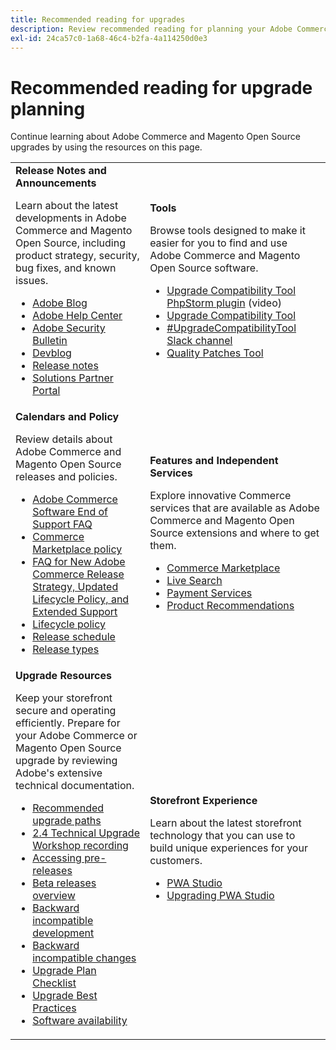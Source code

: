 ```yaml
---
title: Recommended reading for upgrades
description: Review recommended reading for planning your Adobe Commerce upgrade.
exl-id: 24ca57c0-1a68-46c4-b2fa-4a114250d0e3
---
```

# Recommended reading for upgrade planning

Continue learning about Adobe Commerce and Magento Open Source upgrades by using the resources on this page.

<table>
  <tbody>
    <tr>
      <td><strong>Release Notes and Announcements</strong>
        <p>Learn about the latest developments in Adobe Commerce and Magento Open Source, including product strategy, security, bug fixes, and known issues.</p>
          <ul>
            <li><a href="https://blog.adobe.com/">Adobe Blog</a></li>
            <li><a href="https://experienceleague.adobe.com/docs/commerce-knowledge-base/kb/overview.html">Adobe Help Center</a></li>
            <li><a href="https://helpx.adobe.com/security/products/magento/apsb22-12.html">Adobe Security Bulletin</a></li>
            <li><a href="https://community.magento.com/t5/Magento-DevBlog/bg-p/devblog">Devblog</a></li>
            <li><a href="https://experienceleague.adobe.com/docs/commerce-operations/release/notes/overview.html">Release notes</a></li>
            <li><a href="https://solutionpartners.adobe.com/solution-partners.html">Solutions Partner Portal</a></li>
          </ul>
        </td>
      <td><strong>Tools</strong>
        <p>Browse tools designed to make it easier for you to find and use Adobe Commerce and Magento Open Source software.</p>
          <ul>
            <li><a href="https://experienceleague.adobe.com/docs/commerce-learn/tutorials/uct-phpstorm.html">Upgrade Compatibility Tool PhpStorm plugin</a> (video)</li>
            <li><a href="../upgrade-compatibility-tool/overview.md">Upgrade Compatibility Tool</a></li>
            <li><a href="https://magentocommeng.slack.com/archives/C019Y143U9F">#UpgradeCompatibilityTool Slack channel</a></li>
            <li><a href="../../tools/quality-patches-tool/usage.md">Quality Patches Tool</a></li>
          </ul>
      </td>
    </tr>
    <tr>
      <td><strong>Calendars and Policy</strong>
        <p>Review details about Adobe Commerce and Magento Open Source releases and policies.</p>
          <ul>
            <li><a href="https://experienceleague.adobe.com/docs/commerce-knowledge-base/kb/faq/adobe-commerce-eos-policy-faq.html">Adobe Commerce Software End of Support FAQ</a></li>
            <li><a href="https://marketplacesupport.magento.com/hc/en-us/articles/4413722432653">Commerce Marketplace policy</a></li>
            <li><a href="https://experienceleague.adobe.com/docs/commerce-knowledge-base/kb/faq/adobe-commerce-release-strategy-lifecycle-policy.html">FAQ for New Adobe Commerce Release Strategy, Updated Lifecycle Policy, and Extended Support</a></li>
            <li><a href="https://www.adobe.com/content/dam/cc/en/legal/terms/enterprise/pdfs/Adobe-Commerce-Software-Lifecycle-Policy.pdf">Lifecycle policy</a></li>
            <li><a href="../../release/schedule.md">Release schedule</a></li>
            <li><a href="../../release/versioning-policy.md">Release types</a></li>
          </ul>
        </td>
      <td><strong>Features and Independent Services</strong>
        <p>Explore innovative Commerce services that are available as Adobe Commerce and Magento Open Source extensions and where to get them.</p>
          <ul>
            <li><a href="https://marketplace.magento.com/">Commerce Marketplace</a></li>
            <li><a href="https://marketplace.magento.com/magento-live-search.html">Live Search</a></li>
            <li><a href="https://marketplace.magento.com/magento-payment-services.html">Payment Services</a></li>
            <li><a href="https://marketplace.magento.com/magento-product-recommendations.html">Product Recommendations</a></li>
          </ul>
      </td>
    </tr>
    <tr>
      <td><strong>Upgrade Resources</strong>
        <p>Keep your storefront secure and operating efficiently. Prepare for your Adobe Commerce or Magento Open Source upgrade by reviewing Adobe's extensive technical documentation.</p>
          <ul>
            <li><a href="recommended-upgrade-paths.md">Recommended upgrade paths</a></li>
            <li><a href="https://experienceleague.adobe.com/docs/commerce-learn/tutorials/upgrade-workshop.html?lang=en">2.4 Technical Upgrade Workshop recording</a></li>
            <li><a href="https://experienceleague.adobe.com/docs/commerce-knowledge-base/kb/troubleshooting/miscellaneous/cannot-access-the-latest-magento-commerce-pre-release.html">Accessing pre-releases</a></li>
            <li><a href="../../release/beta.md">Beta releases overview</a></li>
            <li><a href="https://developer.adobe.com/commerce/contributor/guides/code-contributions/backward-compatibility-policy/">Backward incompatible development</a></li>
            <li><a href="https://developer.adobe.com/commerce/php/development/backward-incompatible-changes/highlights/">Backward incompatible changes</a></li>
            <li><a href="../../implementation-playbook/best-practices/maintenance/upgrade-checklist.md">Upgrade Plan Checklist</a></li>
            <li><a href="../prepare/best-practices.md">Upgrade Best Practices</a></li>
            <li><a href="../../release/product-availability.md">Software availability</a></li>
          </ul>
      </td>
      <td><strong>Storefront Experience</strong>
        <p>Learn about the latest storefront technology that you can use to build unique experiences for your customers.</p>
          <ul>
            <li><a href="https://developer.adobe.com/commerce/pwa-studio/">PWA Studio</a></li>
            <li><a href="https://developer.adobe.com/commerce/pwa-studio/guides/upgrading-versions">Upgrading PWA Studio</a></li>
          </ul>
      </td>
    </tr>
  </tbody>
</table>
